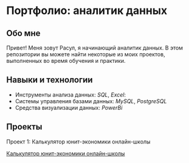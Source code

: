 # Портфолио: аналитик данных

## Обо мне ##

Привет! Меня зовут Расул, я начинающий аналитик данных. В этом репозитории вы можете найти некоторые из моих проектов, выполненных во время обучения и практики.

## Навыки и технологии

- Инструменты анализа данных: *SQL*, *Excel*:
- Системы управления базами данных: *MySQL*, *PostgreSQL*
- Средства визуализации данных: *PowerBi*


## Проекты
Проект 1: Калькулятор юнит-экономики онлайн-школы

[Калькулятор юнит-экономики онлайн-школы](https://github.com/RaSul-7653/-/blob/main/%D0%9A%D0%B0%D0%BB%D1%8C%D0%BA%D1%83%D0%BB%D1%8F%D1%82%D0%BE%D1%80%20%D1%8E%D0%BD%D0%B8%D1%82-%D1%8D%D0%BA%D0%BE%D0%BD%D0%BE%D0%BC%D0%B8%D0%BA%D0%B8%20%D0%BE%D0%BD%D0%BB%D0%B0%D0%B9%D0%BD-%D1%88%D0%BA%D0%BE%D0%BB%D1%8B.md)










